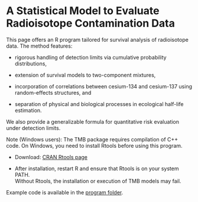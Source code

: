 # A Statistical Model to Evaluate Radioisotope Contamination Data

This page offers an R program tailored for survival analysis of radioisotope data. The method features:

- rigorous handling of detection limits via cumulative probability distributions,

- extension of survival models to two-component mixtures,

- incorporation of correlations between cesium-134 and cesium-137 using random-effects structures, and

- separation of physical and biological processes in ecological half-life estimation.

We also provide a generalizable formula for quantitative risk evaluation under detection limits.

Note (Windows users):
The TMB package requires compilation of C++ code. On Windows, you need to install Rtools before using this program.

- Download: [CRAN Rtools page](https://cran.r-project.org/bin/windows/Rtools/rtools40.html)

- After installation, restart R and ensure that Rtools is on your system PATH. <br> Without Rtools, the installation or execution of TMB models may fail.

Example code is available in the [program folder](https://github.com/OkamuraHiroshi/Statmodel_For_RadioIsotope_Contamination/blob/main/R/Readme.txt).
